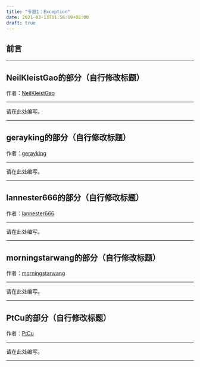 ```yaml
---
title: "专题1：Exception"
date: 2021-03-13T11:56:19+08:00
draft: true
---
```


## 前言
---

## NeilKleistGao的部分（自行修改标题）
作者：[NeilKleistGao](https://github.com/NeilKleistGao)

---

请在此处编写。

---
## gerayking的部分（自行修改标题）
作者：[gerayking](https://github.com/gerayking)

---

请在此处编写。

---
## lannester666的部分（自行修改标题）
作者：[lannester666](https://github.com/lannester666)

---

请在此处编写。

---
## morningstarwang的部分（自行修改标题）
作者：[morningstarwang](https://github.com/morningstarwang)

---

请在此处编写。

---
## PtCu的部分（自行修改标题）
作者：[PtCu](https://github.com/PtCu)

---

请在此处编写。

---